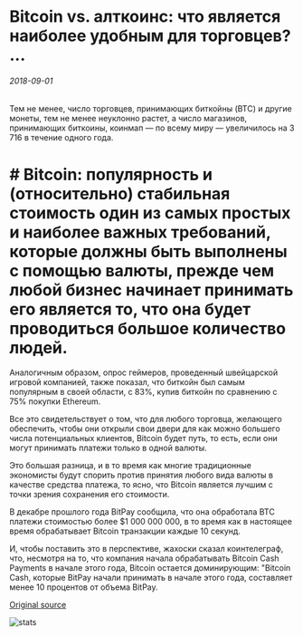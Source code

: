 # Bitcoin vs. алткоинс: что является наиболее удобным для торговцев? ...

###### 2018-09-01

Тем не менее, число торговцев, принимающих биткойны (BTC) и другие монеты, тем не менее неуклонно растет, а число магазинов, принимающих биткоины, коинмап — по всему миру — увеличилось на 3 716 в течение одного года.

# # Bitcoin: популярность и (относительно) стабильная стоимость один из самых простых и наиболее важных требований, которые должны быть выполнены с помощью валюты, прежде чем любой бизнес начинает принимать его является то, что она будет проводиться большое количество людей.

Аналогичным образом, опрос геймеров, проведенный швейцарской игровой компанией, также показал, что биткойн был самым популярным в своей области, с 83%, купив биткойн по сравнению с 75% покупки Ethereum.

Все это свидетельствует о том, что для любого торговца, желающего обеспечить, чтобы они открыли свои двери для как можно большего числа потенциальных клиентов, Bitcoin будет путь, то есть, если они могут принимать платежи только в одной валюты.

Это большая разница, и в то время как многие традиционные экономисты будут спорить против принятия любого вида валюты в качестве средства платежа, то ясно, что Bitcoin является лучшим с точки зрения сохранения его стоимости.

В декабре прошлого года BitPay сообщила, что она обработала BTC платежи стоимостью более $1 000 000 000, в то время как в настоящее время обрабатывает Bitcoin транзакции каждые 10 секунд.

И, чтобы поставить это в перспективе, жахоски сказал коинтелеграф, что, несмотря на то, что компания начала обрабатывать Bitcoin Cash Payments в начале этого года, Bitcoin остается доминирующим: "Bitcoin Cash, которые BitPay начали принимать в начале этого года, составляет менее 10 процентов от объема BitPay.

[Original source](https://cointelegraph.com/news/bitcoin-vs-altcoins-which-is-the-most-usable-for-merchants)

![stats](https://c.statcounter.com/11760860/0/a89fa40b/1/ "stats")